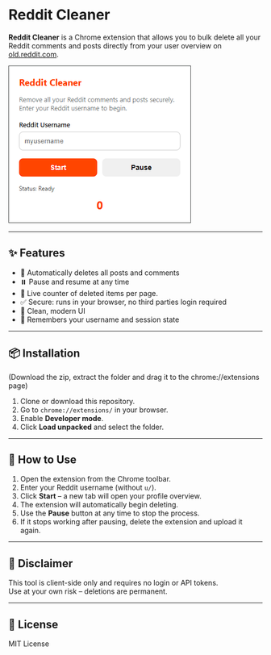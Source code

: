 # Reddit Cleaner

**Reddit Cleaner** is a Chrome extension that allows you to bulk delete all your Reddit comments and posts directly from your user overview on [old.reddit.com](https://old.reddit.com).

![Reddit Cleaner Screenshot](screenshot.png)

---

## ✨ Features

- 🧹 Automatically deletes all posts and comments
- ⏸️ Pause and resume at any time
- 🔢 Live counter of deleted items per page.
- ✅ Secure: runs in your browser, no third parties login required
- 🎨 Clean, modern UI
- 🧠 Remembers your username and session state

---

## 📦 Installation

(Download the zip, extract the folder and drag it to the chrome://extensions page)

1. Clone or download this repository.
2. Go to `chrome://extensions/` in your browser.
3. Enable **Developer mode**.
4. Click **Load unpacked** and select the folder.

---

## 🚀 How to Use

1. Open the extension from the Chrome toolbar.
2. Enter your Reddit username (without `u/`).
3. Click **Start** – a new tab will open your profile overview.
4. The extension will automatically begin deleting.
5. Use the **Pause** button at any time to stop the process.
6. If it stops working after pausing, delete the extension and upload it again.

---

## 🛟 Disclaimer

This tool is client-side only and requires no login or API tokens.  
Use at your own risk – deletions are permanent.

---

## 📄 License

MIT License
